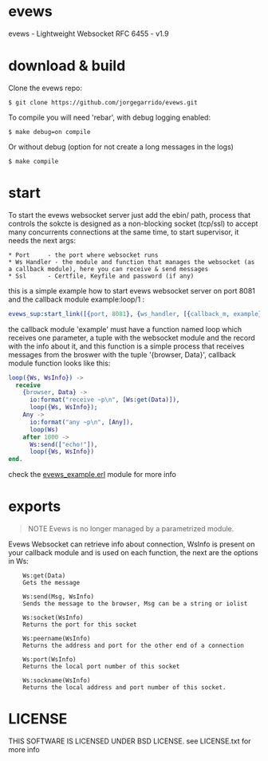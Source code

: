evews
=====

evews - Lightweight Websocket RFC 6455 - v1.9

download & build
====

Clone the evews repo:

	$ git clone https://github.com/jorgegarrido/evews.git
		
To compile you will need 'rebar', with debug logging enabled:

	$ make debug=on compile

Or without debug (option for not create a long messages in the logs)

	$ make compile


start
====

To start the evews websocket server just add the ebin/ path, process that controls the sokcte is designed as a 
non-blocking socket (tcp/ssl) to accept many concurrents connections at the same time, to start supervisor, it 
needs the next args:

	* Port 	   - the port where websocket runs
	* Ws Handler - the module and function that manages the websocket (as a callback module), here you can receive & send messages
	* Ssl	   - Certfile, Keyfile and password (if any)
		
this is a simple example how to start evews websocket server on port 8081 and the callback module example:loop/1 :

```erlang
evews_sup:start_link([{port, 8081}, {ws_handler, [{callback_m, example}, {callback_f, loop}]}]).
```

the callback module 'example' must have a function named loop which receives one parameter, a tuple with the websocket
module and the record with the info about it, and this function is a simple process that receives messages from the broswer with the tuple '{browser, Data}', callback module function looks like this:

```erlang
loop({Ws, WsInfo}) ->
  receive
    {browser, Data} ->
      io:format("receive ~p\n", [Ws:get(Data)]),
      loop({Ws, WsInfo});
    Any ->
      io:format("any ~p\n", [Any]),
      loop(Ws)
    after 1000 ->
      Ws:send(["echo!"]),
      loop({Ws, WsInfo})
end.
```

check the [evews_example.erl](https://github.com/jorgegarrido/evews/blob/master/examples/evews_example.erl) module for more info

exports
======

> NOTE Evews is no longer managed by a parametrized module.

Evews Websocket can retrieve info about connection, WsInfo is present on your callback module and is used on each function, the next are the options in Ws:


		Ws:get(Data)
		Gets the message

		Ws:send(Msg, WsInfo)
		Sends the message to the browser, Msg can be a string or iolist

		Ws:socket(WsInfo)
		Returns the port for this socket

		Ws:peername(WsInfo)
		Returns the address and port for the other end of a connection

		Ws:port(WsInfo)
		Returns the local port number of this socket

		Ws:sockname(WsInfo)
		Returns the local address and port number of this socket.
		
LICENSE
======

THIS SOFTWARE IS LICENSED UNDER BSD LICENSE. see LICENSE.txt for more info
